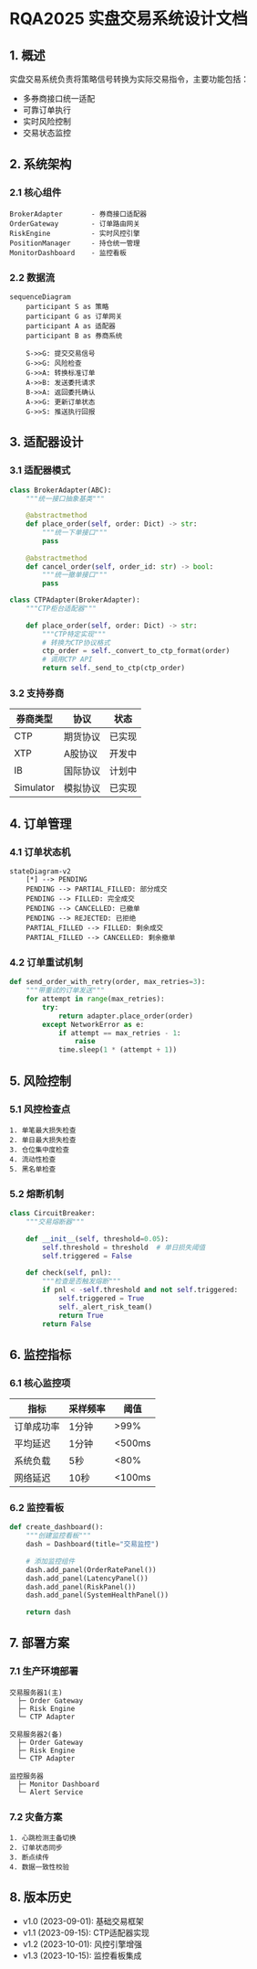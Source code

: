 # RQA2025 实盘交易系统设计文档

## 1. 概述

实盘交易系统负责将策略信号转换为实际交易指令，主要功能包括：
- 多券商接口统一适配
- 可靠订单执行
- 实时风险控制
- 交易状态监控

## 2. 系统架构

### 2.1 核心组件
```text
BrokerAdapter       - 券商接口适配器
OrderGateway        - 订单路由网关
RiskEngine          - 实时风控引擎
PositionManager     - 持仓统一管理
MonitorDashboard    - 监控看板
```

### 2.2 数据流
```mermaid
sequenceDiagram
    participant S as 策略
    participant G as 订单网关
    participant A as 适配器
    participant B as 券商系统
    
    S->>G: 提交交易信号
    G->>G: 风险检查
    G->>A: 转换标准订单
    A->>B: 发送委托请求
    B->>A: 返回委托确认
    A->>G: 更新订单状态
    G->>S: 推送执行回报
```

## 3. 适配器设计

### 3.1 适配器模式
```python
class BrokerAdapter(ABC):
    """统一接口抽象基类"""
    
    @abstractmethod
    def place_order(self, order: Dict) -> str:
        """统一下单接口"""
        pass
    
    @abstractmethod 
    def cancel_order(self, order_id: str) -> bool:
        """统一撤单接口"""
        pass

class CTPAdapter(BrokerAdapter):
    """CTP柜台适配器"""
    
    def place_order(self, order: Dict) -> str:
        """CTP特定实现"""
        # 转换为CTP协议格式
        ctp_order = self._convert_to_ctp_format(order)
        # 调用CTP API
        return self._send_to_ctp(ctp_order)
```

### 3.2 支持券商
| 券商类型 | 协议 | 状态 |
|---------|------|------|
| CTP | 期货协议 | 已实现 |
| XTP | A股协议 | 开发中 |
| IB | 国际协议 | 计划中 |
| Simulator | 模拟协议 | 已实现 |

## 4. 订单管理

### 4.1 订单状态机
```mermaid
stateDiagram-v2
    [*] --> PENDING
    PENDING --> PARTIAL_FILLED: 部分成交
    PENDING --> FILLED: 完全成交
    PENDING --> CANCELLED: 已撤单
    PENDING --> REJECTED: 已拒绝
    PARTIAL_FILLED --> FILLED: 剩余成交
    PARTIAL_FILLED --> CANCELLED: 剩余撤单
```

### 4.2 订单重试机制
```python
def send_order_with_retry(order, max_retries=3):
    """带重试的订单发送"""
    for attempt in range(max_retries):
        try:
            return adapter.place_order(order)
        except NetworkError as e:
            if attempt == max_retries - 1:
                raise
            time.sleep(1 * (attempt + 1))
```

## 5. 风险控制

### 5.1 风控检查点
```text
1. 单笔最大损失检查
2. 单日最大损失检查
3. 仓位集中度检查
4. 流动性检查
5. 黑名单检查
```

### 5.2 熔断机制
```python
class CircuitBreaker:
    """交易熔断器"""
    
    def __init__(self, threshold=0.05):
        self.threshold = threshold  # 单日损失阈值
        self.triggered = False
        
    def check(self, pnl):
        """检查是否触发熔断"""
        if pnl < -self.threshold and not self.triggered:
            self.triggered = True
            self._alert_risk_team()
            return True
        return False
```

## 6. 监控指标

### 6.1 核心监控项
| 指标 | 采样频率 | 阈值 |
|------|---------|------|
| 订单成功率 | 1分钟 | >99% |
| 平均延迟 | 1分钟 | <500ms |
| 系统负载 | 5秒 | <80% |
| 网络延迟 | 10秒 | <100ms |

### 6.2 监控看板
```python
def create_dashboard():
    """创建监控看板"""
    dash = Dashboard(title="交易监控")
    
    # 添加监控组件
    dash.add_panel(OrderRatePanel())
    dash.add_panel(LatencyPanel())
    dash.add_panel(RiskPanel())
    dash.add_panel(SystemHealthPanel())
    
    return dash
```

## 7. 部署方案

### 7.1 生产环境部署
```text
交易服务器1(主)
  ├─ Order Gateway
  ├─ Risk Engine
  └─ CTP Adapter
  
交易服务器2(备)
  ├─ Order Gateway 
  ├─ Risk Engine
  └─ CTP Adapter

监控服务器
  ├─ Monitor Dashboard
  └─ Alert Service
```

### 7.2 灾备方案
```text
1. 心跳检测主备切换
2. 订单状态同步
3. 断点续传
4. 数据一致性校验
```

## 8. 版本历史

- v1.0 (2023-09-01): 基础交易框架
- v1.1 (2023-09-15): CTP适配器实现
- v1.2 (2023-10-01): 风控引擎增强
- v1.3 (2023-10-15): 监控看板集成
